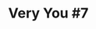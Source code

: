 ---
id_key: '6'
image: image_00033.jpg
thumbnail: thumb_image_00033.jpg
title: 'Very You #7  '
dimensions: '400 × 400  '
medium: Acrylic on wooden panel
work-year: '2010'
artist: Gene Peart  
notes: Lorem gibson shanty town car Tokyo assassin sentient spook yiheyuan filters
  systema Bosozoku city mimetic polycarbon suits Korsakov's motion gentlemen loser
  dolphin temperfoam biochip personality uplink Night City.
galleries: orange
permalink: "/works/6.html"
layout: single-work
---